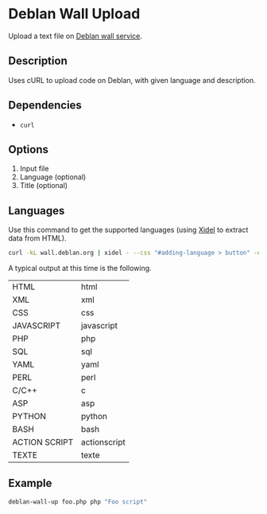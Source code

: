 Deblan Wall Upload
==================

Upload a text file on [Deblan wall service](https://wall.deblan.org/).

Description
-----------

Uses cURL to upload code on Deblan, with given language and description.

Dependencies
------------

- `curl`

Options
-------

1. Input file
1. Language (optional)
1. Title (optional)

Languages
---------

Use this command to get the supported languages (using [Xidel](http://videlibri.sourceforge.net/xidel.html)
to extract data from HTML).

```sh
curl -kL wall.deblan.org | xidel - --css "#adding-language > button" -e "css('#adding-language > button')/@value" 2> /dev/null | pr -2
```

A typical output at this time is the following.

<table>
  <tbody>
    <tr><td>HTML</td><td>html</td></tr>
    <tr><td>XML</td><td>xml</td></tr>
    <tr><td>CSS</td><td>css</td></tr>
    <tr><td>JAVASCRIPT</td><td>javascript</td></tr>
    <tr><td>PHP</td><td>php</td></tr>
    <tr><td>SQL</td><td>sql</td></tr>
    <tr><td>YAML</td><td>yaml</td></tr>
    <tr><td>PERL</td><td>perl</td></tr>
    <tr><td>C/C++</td><td>c</td></tr>
    <tr><td>ASP</td><td>asp</td></tr>
    <tr><td>PYTHON</td><td>python</td></tr>
    <tr><td>BASH</td><td>bash</td></tr>
    <tr><td>ACTION SCRIPT</td><td>actionscript</td></tr>
    <tr><td>TEXTE</td><td>texte</td></tr>
  </tbody>
</table>

Example
-------

```sh
deblan-wall-up foo.php php "Foo script"
```
